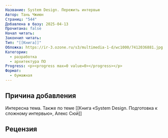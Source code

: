 ```yaml
---
Название: System Design. Пережить интервью
Автор: Тань Чжиюн
Страниц: "544"
Добавлена в базу: 2025-04-13
Прочитана: false
Начал читать: 
Закончил читать: 
Тип: "[[Книга]]"
Обложка: https://ir-3.ozone.ru/s3/multimedia-1-d/wc1000/7412036881.jpg
Категории:
  - разработка
  - архитектура ПО
Progress: <p><progress max=0 value=0></progress></p>
Формат:
  - бумажная
---
```

## Причина добавления

Интересна тема. Также по теме [[Книга «System Design. Подготовка к сложному интервью», Алекс Сюй]]

## Рецензия
